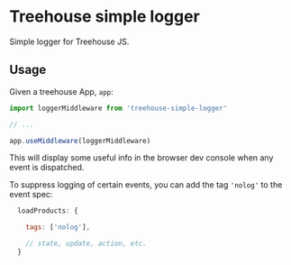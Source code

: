 # Treehouse simple logger

Simple logger for Treehouse JS.

## Usage

Given a treehouse App, `app`:
```javascript
import loggerMiddleware from 'treehouse-simple-logger'

// ...

app.useMiddleware(loggerMiddleware)
```

This will display some useful info in the browser dev console when any event is dispatched.

To suppress logging of certain events, you can add the tag `'nolog'` to the event spec:

```javascript
  loadProducts: {

    tags: ['nolog'],

    // state, update, action, etc.
  }
```
